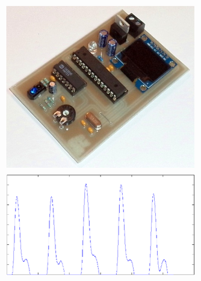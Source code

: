 ![img1_circuit.jpg](https://github.com/bvarga92/mcu/raw/main/avr_ppg/img1_circuit.jpg)

![img2_uart_capture.png](https://github.com/bvarga92/mcu/raw/main/avr_ppg/img2_uart_capture.png)
